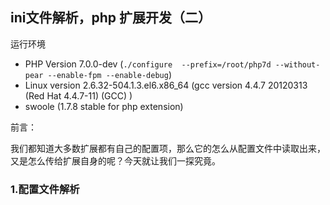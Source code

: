 ## ini文件解析，php 扩展开发（二） ##

运行环境

- PHP Version 7.0.0-dev (`./configure  --prefix=/root/php7d --without-pear --enable-fpm --enable-debug`)
- Linux version 2.6.32-504.1.3.el6.x86_64 (gcc version 4.4.7 20120313 (Red Hat 4.4.7-11) (GCC) )
- swoole (1.7.8 stable for php extension)

前言：

我们都知道大多数扩展都有自己的配置项，那么它的怎么从配置文件中读取出来，又是怎么传给扩展自身的呢？今天就让我们一探究竟。

### 1.配置文件解析 ###


